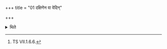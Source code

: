 +++
title = "01 दक्षिणेन वा वेदिन्"

+++

<details><summary>थिते</summary>

1. Then having taken her to the north towards the Agnidhra (-shed).[^2] 

[^1]: Cf. TS VII.1.6.7.  

[^2]: TS VII.1.6.6.  


</details>
